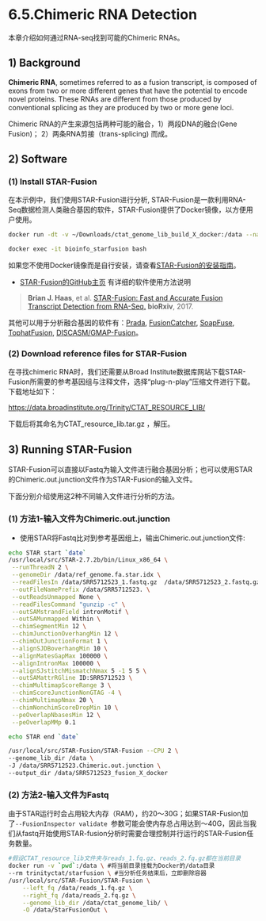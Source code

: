 # 6.5.Chimeric RNA Detection

本章介绍如何通过RNA-seq找到可能的Chimeric RNAs。

## 1) Background

**Chimeric RNA**, sometimes referred to as a fusion transcript, is composed of exons from two or more different genes that have the potential to encode novel proteins. These RNAs are different from those produced by conventional splicing as they are produced by two or more gene loci.

Chimeric RNA的产生来源包括两种可能的融合，1）两段DNA的融合(Gene Fusion)； 2）两条RNA剪接（trans-splicing) 而成。

## 2) Software

### (1) Install STAR-Fusion

在本示例中，我们使用STAR-Fusion进行分析, STAR-Fusion是一款利用RNA-Seq数据检测人类融合基因的软件，STAR-Fusion提供了Docker镜像，以方便用户使用。

```bash
docker run -dt -v ~/Downloads/ctat_genome_lib_build_X_docker:/data --name=bioinfo_starfusion gangxu/starfusion:latest

docker exec -it bioinfo_starfusion bash
```

如果您不使用Docker镜像而是自行安装，请查看[STAR-Fusion的安装指南](https://github.com/STAR-Fusion/STAR-Fusion/wiki/installing-star-fusion)。

- [STAR-Fusion的GitHub主页](https://github.com/STAR-Fusion/STAR-Fusion/wiki) 有详细的软件使用方法说明

> **Brian J. Haas**, et al. [STAR-Fusion: Fast and Accurate Fusion Transcript Detection from RNA-Seq.](https://www.biorxiv.org/content/10.1101/120295v1) **bioRxiv**, 2017.


其他可以用于分析融合基因的软件有：[Prada](http://bioinformatics.mdanderson.org/main/PRADA:Overview), [FusionCatcher](http://biorxiv.org/content/early/2014/11/19/011650), [SoapFuse](http://soap.genomics.org.cn/soapfuse.html), [TophatFusion](http://ccb.jhu.edu/software/tophat/fusion_index.html), [DISCASM/GMAP-Fusion](https://github.com/DISCASM/DISCASM/wiki)。



### (2) Download reference files for STAR-Fusion

在寻找chimeric RNA时，我们还需要从Broad Institute数据库网站下载STAR-Fusion所需要的参考基因组与注释文件，选择“plug-n-play”压缩文件进行下载。下载地址如下：

https://data.broadinstitute.org/Trinity/CTAT_RESOURCE_LIB/

下载后将其命名为CTAT_resource_lib.tar.gz ，解压。



## 3) Running STAR-Fusion

STAR-Fusion可以直接以Fastq为输入文件进行融合基因分析；也可以使用STAR的Chimeric.out.junction文件作为STAR-Fusion的输入文件。

下面分别介绍使用这2种不同输入文件进行分析的方法。


### (1) 方法1-输入文件为Chimeric.out.junction

* 使用STAR将Fastq比对到参考基因组上，输出Chimeric.out.junction文件:

```bash
echo STAR start `date`
/usr/local/src/STAR-2.7.2b/bin/Linux_x86_64 \
 --runThreadN 2 \
 --genomeDir /data/ref_genome.fa.star.idx \
 --readFilesIn /data/SRR5712523_1.fastq.gz  /data/SRR5712523_2.fastq.gz \
 --outFileNamePrefix /data/SRR5712523. \
 --outReadsUnmapped None \
 --readFilesCommand "gunzip -c" \
 --outSAMstrandField intronMotif \
 --outSAMunmapped Within \
 --chimSegmentMin 12 \
 --chimJunctionOverhangMin 12 \
 --chimOutJunctionFormat 1 \
 --alignSJDBoverhangMin 10 \
 --alignMatesGapMax 100000 \
 --alignIntronMax 100000 \
 --alignSJstitchMismatchNmax 5 -1 5 5 \
 --outSAMattrRGline ID:SRR5712523 \
 --chimMultimapScoreRange 3 \
 --chimScoreJunctionNonGTAG -4 \
 --chimMultimapNmax 20 \
 --chimNonchimScoreDropMin 10 \
 --peOverlapNbasesMin 12 \
 --peOverlapMMp 0.1 

echo STAR end `date`

```

```sh
/usr/local/src/STAR-Fusion/STAR-Fusion --CPU 2 \
--genome_lib_dir /data \
-J /data/SRR5712523.Chimeric.out.junction \
--output_dir /data/SRR5712523_fusion_X_docker
```


### (2) 方法2-输入文件为Fastq

由于STAR运行时会占用较大内存（RAM），约20～30G；如果STAR-Fusion加了`--FusionInspector validate `参数可能会使内存总占用达到～40G，因此当我们从fastq开始使用STAR-fusion分析时需要合理控制并行运行的STAR-Fusion任务数量。

```bash
#假设CTAT_resource_lib文件夹与reads_1.fq.gz、reads_2.fq.gz都在当前目录
docker run -v `pwd`:/data \ #将当前目录挂载为Docker的/data目录
--rm trinityctat/starfusion \ #当分析任务结束后，立即删除容器
/usr/local/src/STAR-Fusion/STAR-Fusion \
    --left_fq /data/reads_1.fq.gz \
    --right_fq /data/reads_2.fq.gz \
    --genome_lib_dir /data/ctat_genome_lib/ \
    -O /data/StarFusionOut \

```




